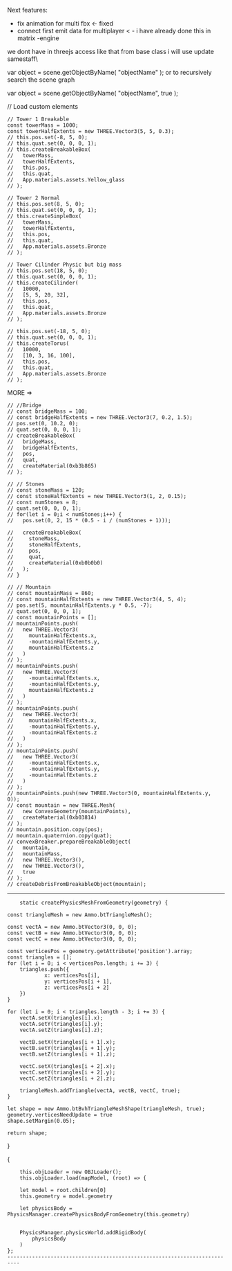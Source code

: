 
Next features:
 - fix animation for multi fbx    <- fixed
 - connect first emit data for multiplayer  < -
   i have already done this in matrix -engine


 we dont have in threejs access like that 
 from base class
 i will use update samestaff\


var object = scene.getObjectByName( "objectName" );
or to recursively search the scene graph

var object = scene.getObjectByName( "objectName", true );

 // Load custom elements

    // Tower 1 Breakable
    const towerMass = 1000;
    const towerHalfExtents = new THREE.Vector3(5, 5, 0.3);
    // this.pos.set(-8, 5, 0);
    // this.quat.set(0, 0, 0, 1);
    // this.createBreakableBox(
    //   towerMass,
    //   towerHalfExtents,
    //   this.pos,
    //   this.quat,
    //   App.materials.assets.Yellow_glass
    // );

    // Tower 2 Normal
    // this.pos.set(8, 5, 0);
    // this.quat.set(0, 0, 0, 1);
    // this.createSimpleBox(
    //   towerMass,
    //   towerHalfExtents,
    //   this.pos,
    //   this.quat,
    //   App.materials.assets.Bronze
    // );

    // Tower Cilinder Physic but big mass
    // this.pos.set(18, 5, 0);
    // this.quat.set(0, 0, 0, 1);
    // this.createCilinder(
    //   10000,
    //   [5, 5, 20, 32],
    //   this.pos,
    //   this.quat,
    //   App.materials.assets.Bronze
    // );

    // this.pos.set(-18, 5, 0);
    // this.quat.set(0, 0, 0, 1);
    // this.createTorus(
    //   10000,
    //   [10, 3, 16, 100],
    //   this.pos,
    //   this.quat,
    //   App.materials.assets.Bronze
    // );


 MORE =>


    // //Bridge
    // const bridgeMass = 100;
    // const bridgeHalfExtents = new THREE.Vector3(7, 0.2, 1.5);
    // pos.set(0, 10.2, 0);
    // quat.set(0, 0, 0, 1);
    // createBreakableBox(
    //   bridgeMass,
    //   bridgeHalfExtents,
    //   pos,
    //   quat,
    //   createMaterial(0xb3b865)
    // );

    // // Stones
    // const stoneMass = 120;
    // const stoneHalfExtents = new THREE.Vector3(1, 2, 0.15);
    // const numStones = 8;
    // quat.set(0, 0, 0, 1);
    // for(let i = 0;i < numStones;i++) {
    //   pos.set(0, 2, 15 * (0.5 - i / (numStones + 1)));

    //   createBreakableBox(
    //     stoneMass,
    //     stoneHalfExtents,
    //     pos,
    //     quat,
    //     createMaterial(0xb0b0b0)
    //   );
    // }

    // // Mountain
    // const mountainMass = 860;
    // const mountainHalfExtents = new THREE.Vector3(4, 5, 4);
    // pos.set(5, mountainHalfExtents.y * 0.5, -7);
    // quat.set(0, 0, 0, 1);
    // const mountainPoints = [];
    // mountainPoints.push(
    //   new THREE.Vector3(
    //     mountainHalfExtents.x,
    //     -mountainHalfExtents.y,
    //     mountainHalfExtents.z
    //   )
    // );
    // mountainPoints.push(
    //   new THREE.Vector3(
    //     -mountainHalfExtents.x,
    //     -mountainHalfExtents.y,
    //     mountainHalfExtents.z
    //   )
    // );
    // mountainPoints.push(
    //   new THREE.Vector3(
    //     mountainHalfExtents.x,
    //     -mountainHalfExtents.y,
    //     -mountainHalfExtents.z
    //   )
    // );
    // mountainPoints.push(
    //   new THREE.Vector3(
    //     -mountainHalfExtents.x,
    //     -mountainHalfExtents.y,
    //     -mountainHalfExtents.z
    //   )
    // );
    // mountainPoints.push(new THREE.Vector3(0, mountainHalfExtents.y, 0));
    // const mountain = new THREE.Mesh(
    //   new ConvexGeometry(mountainPoints),
    //   createMaterial(0xb03814)
    // );
    // mountain.position.copy(pos);
    // mountain.quaternion.copy(quat);
    // convexBreaker.prepareBreakableObject(
    //   mountain,
    //   mountainMass,
    //   new THREE.Vector3(),
    //   new THREE.Vector3(),
    //   true
    // );
    // createDebrisFromBreakableObject(mountain);
    



--------------------------------------------------------------------------
        static createPhysicsMeshFromGeometry(geometry) {

    const triangleMesh = new Ammo.btTriangleMesh();

    const vectA = new Ammo.btVector3(0, 0, 0);
    const vectB = new Ammo.btVector3(0, 0, 0);
    const vectC = new Ammo.btVector3(0, 0, 0);

    const verticesPos = geometry.getAttribute('position').array;
    const triangles = [];
    for (let i = 0; i < verticesPos.length; i += 3) {
        triangles.push({
                x: verticesPos[i],
                y: verticesPos[i + 1],
                z: verticesPos[i + 2]
        })
    }

    for (let i = 0; i < triangles.length - 3; i += 3) {
        vectA.setX(triangles[i].x);
        vectA.setY(triangles[i].y);
        vectA.setZ(triangles[i].z);

        vectB.setX(triangles[i + 1].x);
        vectB.setY(triangles[i + 1].y);
        vectB.setZ(triangles[i + 1].z);

        vectC.setX(triangles[i + 2].x);
        vectC.setY(triangles[i + 2].y);
        vectC.setZ(triangles[i + 2].z);

        triangleMesh.addTriangle(vectA, vectB, vectC, true);
    }

    let shape = new Ammo.btBvhTriangleMeshShape(triangleMesh, true);
    geometry.verticesNeedUpdate = true
    shape.setMargin(0.05);

    return shape;
}


{

        this.objLoader = new OBJLoader();
        this.objLoader.load(mapModel, (root) => {

        let model = root.children[0]
        this.geometry = model.geometry

        let physicsBody = PhysicsManager.createPhysicsBodyFromGeometry(this.geometry)


        PhysicsManager.physicsWorld.addRigidBody(
            physicsBody
        )
    };
    --------------------------------------------------------------------------